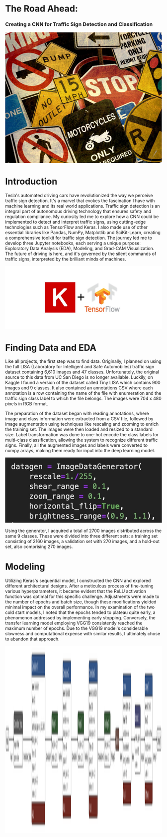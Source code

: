 # **The Road Ahead:**
### Creating a CNN for Traffic Sign Detection and Classification

<p align="center">
<img src= "images/presentation/traffic_signs.jpg">
</p>

# **Introduction**
Tesla's automated driving cars have revolutionized the way we perceive traffic sign detection. It's a marvel that evokes the fascination I have with machine learning and its real world applications. Traffic sign detection is an integral part of autonomous driving technology that ensures safety and regulation compliance. My curiosity led me to explore how a CNN could be implemented to detect and interpret traffic signs, using cutting-edge technologies such as TensorFlow and Keras. I also made use of other essential libraries like Pandas, NumPy, Matplotlib and SciKit-Learn, creating a comprehensive toolkit for traffic sign detection. The journey led me to develop three Jupyter notebooks, each serving a unique purpose: Exploratory Data Analysis (EDA), Modeling, and Grad-CAM Visualization. The future of driving is here, and it's governed by the silent commands of traffic signs, interpreted by the brilliant minds of machines.

<p align="center">
<img src= "images/presentation/tf_keras.jpeg">
</p>

# **Finding Data and EDA**
Like all projects, the first step was to find data. Originally, I planned on using the full LISA (Laboratory for Intelligent and Safe Automobiles) traffic sign dataset containing 6,610 images and 47 classes. Unfortunately, the original source to this data from UC San Diego is no longer available. Luckily, on Kaggle I found a version of the dataset called Tiny LISA which contains 900 images and 9 classes. It also contained an annotations CSV where each annotation is a row containing the name of the file with enumeration and the traffic sign class label to which the file belongs. The images were 704 x 480 pixels in RGB format. 

The preparation of the dataset began with reading annotations, where image and class information were extracted from a CSV file, followed by image augmentation using techniques like rescaling and zooming to enrich the training set. The images were then loaded and resized to a standard size. Label transformation was done to one-hot encode the class labels for multi-class classification, allowing the system to recognize different traffic signs. Finally, all the augmented images and labels were converted to numpy arrays, making them ready for input into the deep learning model. 

<p align="center">
<img src= "images/presentation/datagen.jpg">
</p>

Using the generator, I acquired a total of 2700 images distributed across the same 9 classes. These were divided into three different sets: a training set consisting of 2160 images, a validation set with 270 images, and a hold-out set, also comprising 270 images.

# **Modeling**
Utilizing Keras's sequential model, I constructed the CNN and explored different architectural designs. After a meticulous process of fine-tuning various hyperparameters, it became evident that the ReLU activation function was optimal for this specific challenge. Adjustments were made to the number of epochs and batch size, though these modifications yielded minimal impact on the overall performance. In my examination of the two cold start models, I noted that the epochs tended to plateau quite early, a phenomenon addressed by implementing early stopping. Conversely, the transfer learning model employing VGG19 consistently reached the maximum number of epochs. Due to the VGG19 model's considerable slowness and computational expense with similar results, I ultimately chose to abandon that approach.

<p align="center">
  <img src="images/presentation/model_v1_h5.png" height="600">
</p>
